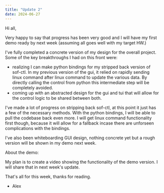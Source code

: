 ```yaml
---
title: "Update 2"
date: 2024-06-27
---
```


Hi all, 

Very happy to say that progress has been very good and I will have my first demo ready by next week (assuming all goes well with my target HW.)

I've fully completed a concrete version of my design for the overall project. Some of the key breakthroughs I had on this front were:

- realizing I can make python bindings for my stripped back version of sof-ctl. In my previous version of the gui, it relied on rapidly sending linux command after linux command to update the various data. By directly calling the control from python this intermediate step will be completely avoided.
- coming up with an abstracted design for the gui and tui that will allow for the control logic to be shared between both.

I've made a lot of progress on stripping back sof-ctl, at this point it just has a few of the necessary methods. With the python bindings, I will be able to pull the codebase back even more. I will get linux command functionality first though, because it will allow for a fallback incase there are unforseen complications with the bindings.

I've also been whiteboarding GUI design, nothing concrete yet but a rough version will be shown in my demo next week.

About the demo:

My plan is to create a video showing the functionality of the demo version. I will share that in next week's update.

That's all for this week, thanks for reading.

- Alex
 
